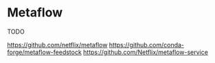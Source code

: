 # Metaflow

TODO

https://github.com/netflix/metaflow
https://github.com/conda-forge/metaflow-feedstock
https://github.com/Netflix/metaflow-service
